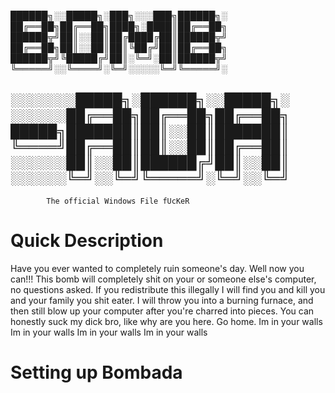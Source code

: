 
██████╗░░█████╗░███╗░░░███╗██████╗░
██╔══██╗██╔══██╗████╗░████║██╔══██╗
██████╦╝██║░░██║██╔████╔██║██████╦╝
██╔══██╗██║░░██║██║╚██╔╝██║██╔══██╗
██████╦╝╚█████╔╝██║░╚═╝░██║██████╦╝
╚═════╝░░╚════╝░╚═╝░░░░░╚═╝╚═════╝░

░░░░░░░█████╗░██████╗░░█████╗░
░░░░░░██╔══██╗██╔══██╗██╔══██╗
█████╗███████║██║░░██║███████║
╚════╝██╔══██║██║░░██║██╔══██║
░░░░░░██║░░██║██████╔╝██║░░██║
░░░░░░╚═╝░░╚═╝╚═════╝░╚═╝░░╚═╝
-----------------------------------------------------------
            The official Windows File fUcKeR

# Quick Description
Have you ever wanted to completely ruin someone's day.
Well now you can!!! This bomb will completely shit on your
or someone else's computer, no questions asked. If you
redistribute this illegally I will find you and kill you and
your family you shit eater. I will throw you into a burning 
furnace, and then still blow up your computer after you're 
charred into pieces. You can honestly suck my dick bro, like 
why are you here. Go home.
Im in your walls 
Im in your walls
Im in your walls
Im in your walls

# Setting up Bombada
